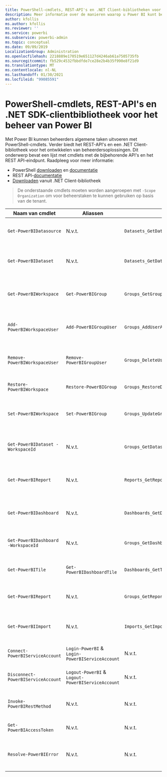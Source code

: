 ```yaml
---
title: PowerShell-cmdlets, REST-API's en .NET Client-bibliotheken voor beheerders
description: Meer informatie over de manieren waarop u Power BI kunt beheren via scripts en programmeer-API's.
author: kfollis
ms.author: kfollis
ms.reviewer: ''
ms.service: powerbi
ms.subservice: powerbi-admin
ms.topic: conceptual
ms.date: 09/09/2019
LocalizationGroup: Administration
ms.openlocfilehash: 2218889e170519e651127d4246ab61a7505735fb
ms.sourcegitcommit: fb529c4532fbbdfde7ce28e2b4b35f990e8f21d9
ms.translationtype: MT
ms.contentlocale: nl-NL
ms.lasthandoff: 01/30/2021
ms.locfileid: "99085591"
---
```

# <a name="powershell-cmdlets-rest-apis-and-net-client-library-for-power-bi-administration"></a>PowerShell-cmdlets, REST-API's en .NET SDK-clientbibliotheek voor het beheer van Power BI
Met Power BI kunnen beheerders algemene taken uitvoeren met PowerShell-cmdlets. Verder biedt het REST-API's en een .NET Client-bibliotheek voor het ontwikkelen van beheerdersoplossingen. Dit onderwerp bevat een lijst met cmdlets met de bijbehorende API's en het REST API-eindpunt. Raadpleeg voor meer informatie:

- PowerShell [downloaden](https://www.powershellgallery.com/packages/MicrosoftPowerBIMgmt/) en [documentatie](/powershell/power-bi/overview?view=powerbi-ps&preserve-view=true)
- REST API-[documentatie](/rest/api/power-bi/admin)
- [Downloaden](https://www.nuget.org/packages/Microsoft.PowerBI.Api/) vanuit .NET Client-bibliotheek

> De onderstaande cmdlets moeten worden aangeroepen met `-Scope Organization` om voor beheerstaken te kunnen gebruiken op basis van de tenant.

| **Naam van cmdlet** | **Aliassen** | **API** | **REST API-eindpunt** | **Beschrijving** |
| --- | --- | --- | --- | --- |
| `Get-PowerBIDatasource` | N.v.t. | `Datasets_GetDataSourcesAsAdmin` | /v1.0/myorg/admin/datasets/{datasetkey}/datasources | Hiermee haalt u de gegevensbronnen voor een bepaalde gegevensset op. |
| `Get-PowerBIDataset` | N.v.t. | `Datasets_GetDatasetsAsAdmin` | /v1.0/myorg/admin/datasets | Hiermee haalt u de volledige lijst met gegevenssets in een Power BI-tenant op. |
| `Get-PowerBIWorkspace` | `Get-PowerBIGroup` | `Groups_GetGroupsAsAdmin` | /v1.0/myorg/admin/groups | Hiermee haalt u de volledige lijst met werkruimten in een Power BI-tenant op. |
| `Add-PowerBIWorkspaceUser` | `Add-PowerBIGroupUser` | `Groups_AddUserAsAdmin` | /v1.0/myorg/admin/groups/{groupId}/users | Hiermee voegt u een gebruiker als lid aan een opgegeven werkruimte toe. |
| `Remove-PowerBIWorkspaceUser` | `Remove-PowerBIGroupUser` | `Groups_DeleteUserAsAdmin` | /v1.0/myorg/admin/groups/{groupId}/users/{user} | Hiermee verwijdert u een gebruiker uit de lijst met leden van de opgegeven werkruimte. |
| `Restore-PowerBIWorkspace` |`Restore-PowerBIGroup` | `Groups_RestoreDeletedGroupAsAdmin` | /v1.0/myorg/admin/groups/{groupId}/restore | Hiermee herstelt u een verwijderde werkruimte. |
| `Set-PowerBIWorkspace` |`Set-PowerBIGroup` | `Groups_UpdateGroupAsAdmin` | /v1.0/myorg/admin/groups/{groupId} | Hiermee werkt u de eigenschappen van een opgegeven werkruimte bij. |
| `Get-PowerBIDataset -WorkspaceId` | N.v.t. | `Groups_GetDatasetsAsAdmin` | /v1.0/myorg/admin/groups/{group\_id}/datasets | Hiermee haalt u de gegevenssets binnen een opgegeven werkruimte op. |
| `Get-PowerBIReport` | N.v.t. | `Reports_GetReportsAsAdmin` | /v1.0/myorg/admin/reports | Hiermee haalt u de volledige lijst met rapporten in een Power BI-tenant op. |
| `Get-PowerBIDashboard` | N.v.t. | `Dashboards_GetDashboardsAsAdmin` | /v1.0/myorg/admin/dashboards | Hiermee haalt u de volledige lijst met dashboards in een Power BI-tenant op. |
| `Get-PowerBIDashboard -WorkspaceId` | N.v.t. | `Groups_GetDashboardsAsAdmin` | /v1.0/myorg/admin/groups/{group\_id}/dashboards | Hiermee haalt u de dashboards binnen een opgegeven werkruimte op. |
| `Get-PowerBITile` | `Get-PowerBIDashboardTile` | `Dashboards_GetTilesAsAdmin` | /v1.0/myorg/admin/dashboards/{dashboard\_id}/tiles | Hiermee haalt u de tegels van een opgegeven dashboard op. |
| `Get-PowerBIReport` | N.v.t. | `Groups_GetReportsAsAdmin` | /v1.0/myorg/admin/groups/{group\_id}/reports | Hiermee haalt u de rapporten binnen een opgegeven werkruimte op. |
| `Get-PowerBIImport` | N.v.t. | `Imports_GetImportsAsAdmin` | /v1.0/myorg/admin/imports | Hiermee haalt u de volledige lijst met importbewerkingen in een Power BI-tenant op. |
| `Connect-PowerBIServiceAccount` | `Login-PowerBI` &  `Login-PowerBIServiceAccount` | N.v.t. | N.v.t. | Meld u aan bij Power BI en start een sessie. |
| `Disconnect-PowerBIServiceAccount` | `Logout-PowerBI` & `Logout-PowerBIServiceAccount` | N.v.t. | N.v.t. | Meld u af bij Power BI en sluit vervolgens de bestaande sessie. |
| `Invoke-PowerBIRestMethod`| N.v.t. | N.v.t. | N.v.t. | Verzend willekeurige REST API-aanroepen naar Power BI. |
| `Get-PowerBIAccessToken`| N.v.t. | N.v.t. | N.v.t. | Verkrijg het Power BI-toegangstoken in een sessie. |
| `Resolve-PowerBIError`| N.v.t. | N.v.t. | N.v.t. | Haal gedetailleerde gegevens over fouten voor mislukte cmdlet- aanroepen op. |